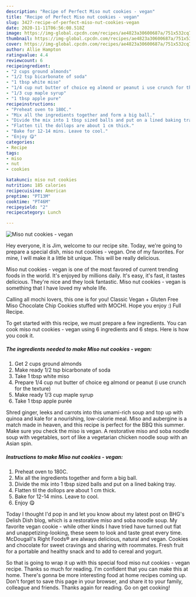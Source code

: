 ```yaml
---
description: "Recipe of Perfect Miso nut cookies - vegan"
title: "Recipe of Perfect Miso nut cookies - vegan"
slug: 3427-recipe-of-perfect-miso-nut-cookies-vegan
date: 2020-11-11T06:56:08.518Z
image: https://img-global.cpcdn.com/recipes/ae4823a30600687a/751x532cq70/miso-nut-cookies-vegan-recipe-main-photo.jpg
thumbnail: https://img-global.cpcdn.com/recipes/ae4823a30600687a/751x532cq70/miso-nut-cookies-vegan-recipe-main-photo.jpg
cover: https://img-global.cpcdn.com/recipes/ae4823a30600687a/751x532cq70/miso-nut-cookies-vegan-recipe-main-photo.jpg
author: Allie Hampton
ratingvalue: 4.4
reviewcount: 6
recipeingredient:
- "2 cups ground almonds"
- "1/2 tsp bicarbonate of soda"
- "1 tbsp white miso"
- "1/4 cup nut butter of choice eg almond or peanut i use crunch for the texture"
- "1/3 cup maple syrup"
- "1 tbsp apple pure"
recipeinstructions:
- "Preheat oven to 180C."
- "Mix all the ingredients together and form a big ball."
- "Divide the mix into 1 tbsp sized balls and put on a lined baking tray."
- "Flatten til the dollops are about 1 cm thick."
- "Bake for 12-14 mins. Leave to cool."
- "Enjoy 😋"
categories:
- Recipe
tags:
- miso
- nut
- cookies

katakunci: miso nut cookies 
nutrition: 185 calories
recipecuisine: American
preptime: "PT13M"
cooktime: "PT46M"
recipeyield: "2"
recipecategory: Lunch

---
```



![Miso nut cookies - vegan](https://img-global.cpcdn.com/recipes/ae4823a30600687a/751x532cq70/miso-nut-cookies-vegan-recipe-main-photo.jpg)

Hey everyone, it is Jim, welcome to our recipe site. Today, we're going to prepare a special dish, miso nut cookies - vegan. One of my favorites. For mine, I will make it a little bit unique. This will be really delicious.

Miso nut cookies - vegan is one of the most favored of current trending foods in the world. It's enjoyed by millions daily. It's easy, it's fast, it tastes delicious. They're nice and they look fantastic. Miso nut cookies - vegan is something that I have loved my whole life.

Calling all mochi lovers, this one is for you! Classic Vegan + Gluten Free Miso Chocolate Chip Cookies stuffed with MOCHI. Hope you enjoy :) Full Recipe.


To get started with this recipe, we must prepare a few ingredients. You can cook miso nut cookies - vegan using 6 ingredients and 6 steps. Here is how you cook it.

<!--inarticleads1-->

##### The ingredients needed to make Miso nut cookies - vegan:

1. Get 2 cups ground almonds
1. Make ready 1/2 tsp bicarbonate of soda
1. Take 1 tbsp white miso
1. Prepare 1/4 cup nut butter of choice eg almond or peanut (i use crunch for the texture)
1. Make ready 1/3 cup maple syrup
1. Take 1 tbsp apple purée


Shred ginger, leeks and carrots into this umami-rich soup and top up with quinoa and kale for a nourishing, low-calorie meal. Miso and aubergine is a match made in heaven, and this recipe is perfect for the BBQ this summer. Make sure you check the miso is vegan. A restorative miso and soba noodle soup with vegetables, sort of like a vegetarian chicken noodle soup with an Asian spin. 

<!--inarticleads2-->

##### Instructions to make Miso nut cookies - vegan:

1. Preheat oven to 180C.
1. Mix all the ingredients together and form a big ball.
1. Divide the mix into 1 tbsp sized balls and put on a lined baking tray.
1. Flatten til the dollops are about 1 cm thick.
1. Bake for 12-14 mins. Leave to cool.
1. Enjoy 😋


Today I thought I&#39;d pop in and let you know about my latest post on BHG&#39;s Delish Dish blog, which is a restorative miso and soba noodle soup. My favorite vegan cookie - while other kinds I have tried have turned out flat and unappetizing-looking, these seem to look and taste great every time. McDougall&#39;s Right Foods® are always delicious, natural and vegan. Cookies and chocolate for sweet cravings and sharing with roommates. Fresh fruit for a portable and healthy snack and to add to cereal and yogurt. 

So that is going to wrap it up with this special food miso nut cookies - vegan recipe. Thanks so much for reading. I'm confident that you can make this at home. There's gonna be more interesting food at home recipes coming up. Don't forget to save this page in your browser, and share it to your family, colleague and friends. Thanks again for reading. Go on get cooking!
